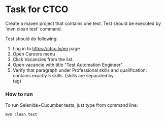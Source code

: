Task for CTCO
========================

Create a maven project that contains one test.
Test should be executed by
'mvn clean test' command.

Test should do following:
1. Log in to https://ctco.lv/en page
2. Open Careers menu
3. Click Vacancies from the list.
4. Open vacancie with title "Test Automation Engineer"
5. Verify that paragraph under Professional skills and qualification: contains exactly 5 skills. (skills are separated by <br> tag)
### How to run

To run Selenide+Cucumber tests, just type from command line:

```
mvn clean test
```
